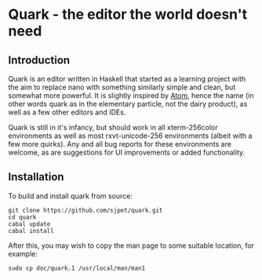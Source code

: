 # Quark - the editor the world doesn't need

## Introduction

Quark is an editor written in Haskell that started as a learning project with
the aim to replace nano with something similarly simple and clean, but somewhat
more powerful. It is slightly inspired by [Atom](https://atom.io), hence the
name (in other words quark as in the elementary particle, not the dairy
product), as well as a few other editors and IDEs.

Quark is still in it's infancy, but should work in all xterm-256color
environments as well as most rxvt-unicode-256 environments (albeit with a few
more quirks). Any and all bug reports for these environments are welcome, as
are suggestions for UI improvements or added functionality.

## Installation

To build and install quark from source:

    git clone https://github.com/sjpet/quark.git
    cd quark
    cabal update
    cabal install

After this, you may wish to copy the man page to some suitable location, for example:

    sudo cp doc/quark.1 /usr/local/man/man1
